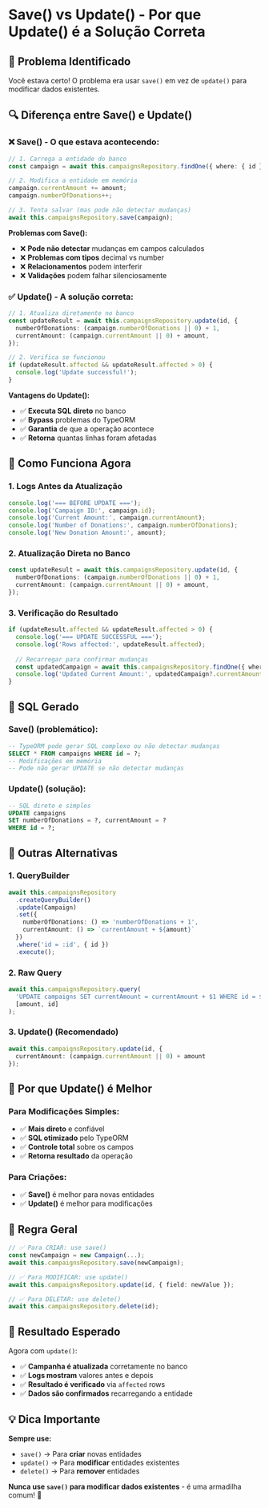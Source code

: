 # Save() vs Update() - Por que Update() é a Solução Correta

## 🎯 **Problema Identificado**

Você estava certo! O problema era usar `save()` em vez de `update()` para modificar dados existentes.

## 🔍 **Diferença entre Save() e Update()**

### **❌ Save() - O que estava acontecendo:**
```typescript
// 1. Carrega a entidade do banco
const campaign = await this.campaignsRepository.findOne({ where: { id } });

// 2. Modifica a entidade em memória
campaign.currentAmount += amount;
campaign.numberOfDonations++;

// 3. Tenta salvar (mas pode não detectar mudanças)
await this.campaignsRepository.save(campaign);
```

**Problemas com Save():**
- ❌ **Pode não detectar** mudanças em campos calculados
- ❌ **Problemas com tipos** decimal vs number
- ❌ **Relacionamentos** podem interferir
- ❌ **Validações** podem falhar silenciosamente

### **✅ Update() - A solução correta:**
```typescript
// 1. Atualiza diretamente no banco
const updateResult = await this.campaignsRepository.update(id, {
  numberOfDonations: (campaign.numberOfDonations || 0) + 1,
  currentAmount: (campaign.currentAmount || 0) + amount,
});

// 2. Verifica se funcionou
if (updateResult.affected && updateResult.affected > 0) {
  console.log('Update successful!');
}
```

**Vantagens do Update():**
- ✅ **Executa SQL direto** no banco
- ✅ **Bypass** problemas do TypeORM
- ✅ **Garantia** de que a operação acontece
- ✅ **Retorna** quantas linhas foram afetadas

## 🚀 **Como Funciona Agora**

### **1. Logs Antes da Atualização**
```typescript
console.log('=== BEFORE UPDATE ===');
console.log('Campaign ID:', campaign.id);
console.log('Current Amount:', campaign.currentAmount);
console.log('Number of Donations:', campaign.numberOfDonations);
console.log('New Donation Amount:', amount);
```

### **2. Atualização Direta no Banco**
```typescript
const updateResult = await this.campaignsRepository.update(id, {
  numberOfDonations: (campaign.numberOfDonations || 0) + 1,
  currentAmount: (campaign.currentAmount || 0) + amount,
});
```

### **3. Verificação do Resultado**
```typescript
if (updateResult.affected && updateResult.affected > 0) {
  console.log('=== UPDATE SUCCESSFUL ===');
  console.log('Rows affected:', updateResult.affected);
  
  // Recarregar para confirmar mudanças
  const updatedCampaign = await this.campaignsRepository.findOne({ where: { id } });
  console.log('Updated Current Amount:', updatedCampaign?.currentAmount);
}
```

## 📡 **SQL Gerado**

### **Save() (problemático):**
```sql
-- TypeORM pode gerar SQL complexo ou não detectar mudanças
SELECT * FROM campaigns WHERE id = ?;
-- Modificações em memória
-- Pode não gerar UPDATE se não detectar mudanças
```

### **Update() (solução):**
```sql
-- SQL direto e simples
UPDATE campaigns 
SET numberOfDonations = ?, currentAmount = ? 
WHERE id = ?;
```

## 🔧 **Outras Alternativas**

### **1. QueryBuilder**
```typescript
await this.campaignsRepository
  .createQueryBuilder()
  .update(Campaign)
  .set({
    numberOfDonations: () => 'numberOfDonations + 1',
    currentAmount: () => `currentAmount + ${amount}`
  })
  .where('id = :id', { id })
  .execute();
```

### **2. Raw Query**
```typescript
await this.campaignsRepository.query(
  'UPDATE campaigns SET currentAmount = currentAmount + $1 WHERE id = $2',
  [amount, id]
);
```

### **3. Update() (Recomendado)**
```typescript
await this.campaignsRepository.update(id, {
  currentAmount: (campaign.currentAmount || 0) + amount
});
```

## 🎯 **Por que Update() é Melhor**

### **Para Modificações Simples:**
- ✅ **Mais direto** e confiável
- ✅ **SQL otimizado** pelo TypeORM
- ✅ **Controle total** sobre os campos
- ✅ **Retorna resultado** da operação

### **Para Criações:**
- ✅ **Save()** é melhor para novas entidades
- ✅ **Update()** é melhor para modificações

## 📝 **Regra Geral**

```typescript
// ✅ Para CRIAR: use save()
const newCampaign = new Campaign(...);
await this.campaignsRepository.save(newCampaign);

// ✅ Para MODIFICAR: use update()
await this.campaignsRepository.update(id, { field: newValue });

// ✅ Para DELETAR: use delete()
await this.campaignsRepository.delete(id);
```

## 🚀 **Resultado Esperado**

Agora com `update()`:
- ✅ **Campanha é atualizada** corretamente no banco
- ✅ **Logs mostram** valores antes e depois
- ✅ **Resultado é verificado** via `affected` rows
- ✅ **Dados são confirmados** recarregando a entidade

## 💡 **Dica Importante**

**Sempre use:**
- `save()` → Para **criar** novas entidades
- `update()` → Para **modificar** entidades existentes
- `delete()` → Para **remover** entidades

**Nunca use `save()` para modificar dados existentes** - é uma armadilha comum! 🎯
